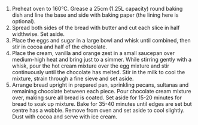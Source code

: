 1. Preheat oven to 160°C. Grease a 25cm (1.25L capacity) round baking dish and line the base and side with baking paper (the lining here is optional).
2. Spread both sides of the bread with butter and cut each slice in half widthwise. Set aside.
3. Place the eggs and sugar in a large bowl and whisk until combined, then stir in cocoa and half of the chocolate.
4. Place the cream, vanilla and orange zest in a small saucepan over medium-high heat and bring just to a simmer. While stirring gently with a whisk, pour the hot cream mixture over the egg mixture and stir continuously until the chocolate has melted. Stir in the milk to cool the mixture, strain through a fine sieve and set aside.
5. Arrange bread upright in prepared pan, sprinkling pecans, sultanas and remaining chocolate between each piece. Pour chocolate cream mixture over, making sure all bread is coated. Set aside for 15-20 minutes for bread to soak up mixture. Bake for 35-40 minutes until edges are set but centre has a wobble. Remove from oven and set aside to cool slightly. Dust with cocoa and serve with ice cream.